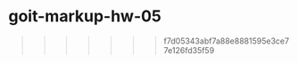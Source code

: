 # goit-markup-hw-05

>>>>>>> f7d05343abf7a88e8881595e3ce77e126fd35f59
>>>>>>>
>>>>>>
>>>>>
>>>>
>>>
>>
